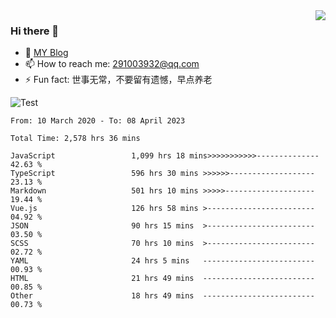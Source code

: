 <img align='right' src='https://github-readme-stats.vercel.app/api?username=niaogege&show_icons=true&theme=radical'/>

### Hi there 👋

- 🌱 [MY Blog](https://bythewayer.com/)
- 📫 How to reach me: 291003932@qq.com
- ⚡ Fun fact:  世事无常，不要留有遗憾，早点养老

![Test](https://github-readme-stats.vercel.app/api/top-langs/?username=niaogege&layout=compact)

<!--START_SECTION:waka-->

```text
From: 10 March 2020 - To: 08 April 2023

Total Time: 2,578 hrs 36 mins

JavaScript                 1,099 hrs 18 mins>>>>>>>>>>>--------------   42.63 %
TypeScript                 596 hrs 30 mins >>>>>>-------------------   23.13 %
Markdown                   501 hrs 10 mins >>>>>--------------------   19.44 %
Vue.js                     126 hrs 58 mins >------------------------   04.92 %
JSON                       90 hrs 15 mins  >------------------------   03.50 %
SCSS                       70 hrs 10 mins  >------------------------   02.72 %
YAML                       24 hrs 5 mins   -------------------------   00.93 %
HTML                       21 hrs 49 mins  -------------------------   00.85 %
Other                      18 hrs 49 mins  -------------------------   00.73 %
```

<!--END_SECTION:waka-->
